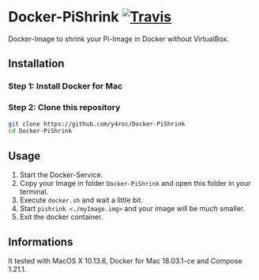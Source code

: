 # Docker-PiShrink [![Travis](https://img.shields.io/travis/y4roc/Docker-PiShrink.svg?branch=mast&style=flat-square)](https://travis-ci.org/y4roc/Docker-PiShrink)

Docker-Image to shrink your Pi-Image in Docker without VirtualBox.

## Installation

### Step 1: Install Docker for Mac

### Step 2: Clone this repository

  ``` bash
  git clone https://github.com/y4roc/Docker-PiShrink
  cd Docker-PiShrink
  ```
  
## Usage

1. Start the Docker-Service.
2. Copy your Image in folder `Docker-PiShrink` and open this folder in your terminal.
3. Execute `docker.sh` and wait a little bit.
4. Start `pishrink <./myImage.img>` and your image will be much smaller.
5. Exit the docker container.

## Informations

It tested with MacOS X 10.13.6, Docker for Mac 18.03.1-ce and Compose 1.21.1.
